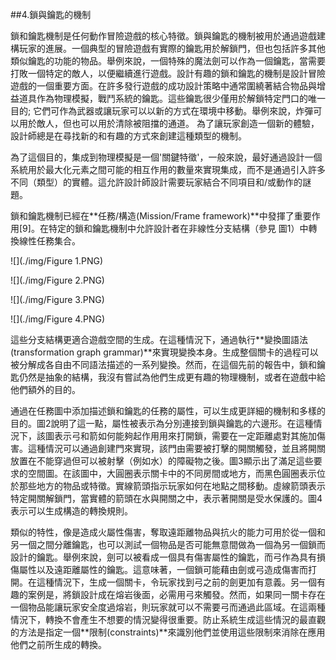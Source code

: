 ##4.鎖與鑰匙的機制

鎖和鑰匙機制是任何動作冒險遊戲的核心特徵。鎖與鑰匙的機制被用於通過遊戲建構玩家的進展。一個典型的冒險遊戲有實際的鑰匙用於解鎖門，但也包括許多其他類似鑰匙的功能的物品。舉例來說，一個特殊的魔法劍可以作為一個鑰匙，當需要打敗一個特定的敵人，以便繼續進行遊戲。設計有趣的鎖和鑰匙的機制是設計冒險遊戲的一個重要方面。在許多發行遊戲的成功設計策略中通常圍繞著結合物品與增益道具作為物理模擬，戰鬥系統的鑰匙。這些鑰匙很少僅用於解鎖特定門口的唯一目的; 它們可作為武器或讓玩家可以以新的方式在環境中移動。舉例來說，炸彈可以用於敵人，但也可以用於清除被阻擋的通道。 為了讓玩家創造一個新的體驗，設計師總是在尋找新的和有趣的方式來創建這種類型的機制。

為了這個目的，集成到物理模擬是一個'關鍵特徵'，一般來說，最好通過設計一個系統用於最大化元素之間可能的相互作用的數量來實現集成，而不是通過引入許多不同（類型）的實體。這允許設計師設計需要玩家結合不同項目和/或動作的謎題。

鎖和鑰匙機制已經在**任務/構造(Mission/Frame framework)**中發揮了重要作用[9]。在特定的鎖和鑰匙機制中允許設計者在非線性分支結構（參見 圖1）中轉換線性任務集合。

![](./img/Figure 1.PNG)

![](./img/Figure 2.PNG)

![](./img/Figure 3.PNG)

![](./img/Figure 4.PNG)

這些分支結構更適合遊戲空間的生成。在這種情況下，通過執行**變換圖語法(transformation graph grammar)**來實現變換本身。生成整個關卡的過程可以被分解成各自由不同語法描述的一系列變換。然而，在這個先前的報告中，鎖和鑰匙仍然是抽象的結構，我沒有嘗試為他們生成更有趣的物理機制，或者在遊戲中給他們額外的目的。

通過在任務圖中添加描述鎖和鑰匙的任務的屬性，可以生成更詳細的機制和多樣的目的。圖2說明了這一點，屬性被表示為分別連接到鎖與鑰匙的六邊形。在這種情況下，該圖表示弓和箭如何能夠起作用用來打開鎖，需要在一定距離處對其施加傷害。這種情況可以通過創建門來實現，該門由需要被打擊的開關觸發，並且將開關放置在不能穿過但可以被射擊（例如水）的障礙物之後。圖3顯示出了滿足這些要求的空間圖。在該圖中，大圓圈表示關卡中的不同房間或地方，而黑色圓圈表示位於那些地方的物品或特徵。實線箭頭指示玩家如何在地點之間移動。虛線箭頭表示特定開關解鎖門，當實體的箭頭在水與開關之中，表示著開關是受水保護的。圖4表示可以生成構造的轉換規則。

類似的特性，像是造成火屬性傷害，奪取遠距離物品與抗火的能力可用於從一個和另一個之間分離鑰匙，也可以測試一個物品是否可能無意間做為一個為另一個鎖而設計的鑰匙。舉例來說，劍可以被看成一個具有傷害屬性的鑰匙，而弓作為具有損傷屬性以及遠距離屬性的鑰匙。這意味著，一個鎖可能藉由劍或弓造成傷害而打開。在這種情況下，生成一個關卡，令玩家找到弓之前的劍更加有意義。另一個有趣的案例是，將鎖設計成在熔岩後面，必需用弓來觸發。然而，如果同一關卡存在一個物品能讓玩家安全度過熔岩，則玩家就可以不需要弓而通過此區域。在這兩種情況下，轉換不會產生不想要的情況變得很重要。防止系統生成這些情況的最直觀的方法是指定一個**限制(constraints)**來識別他們並使用這些限制來消除在應用他們之前所生成的轉換。

